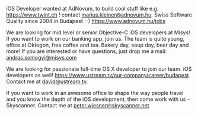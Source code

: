 iOS Developer wanted at AdNovum, to build cool stuff like e.g. https://www.twint.ch ! contact [marius.kleiner@adnovum.hu](mailto:marius.kleiner@adnovum.hu). Swiss Software Quality since 2004 in Budapest :-) https://www.adnovum.hu/jobs

We are looking for mid level or senior Objective-C iOS developers at Misys! If you want to work on our banking app, join us. The team is quite young, office at Oktogon, free coffee and tea. Bakery day, soup day, beer day and more! If you are interested or have questions, just drop me a mail: [andras.somogyi@misys.com](mailto:andras.somogyi@misys.com)

We are looking for passionate full-time OS X developer to join our team. iOS developers as well!
https://www.ustream.tv/our-company/career/budapest. Contact me at [david@ustream.tv](mailto:david@ustream.tv).

If you want to work in an awesome office to shape the way people travel and you know the depth of the iOS development, then come work with us - Skyscanner. Contact me at [peter.wiesner@skyscanner.net](mailto:peter.wiesner@skyscanner.net).
